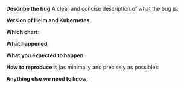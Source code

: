 **Describe the bug**
A clear and concise description of what the bug is.

**Version of Helm and Kubernetes**:


**Which chart**:


**What happened**:


**What you expected to happen**:


**How to reproduce it** (as minimally and precisely as possible):


**Anything else we need to know**:
